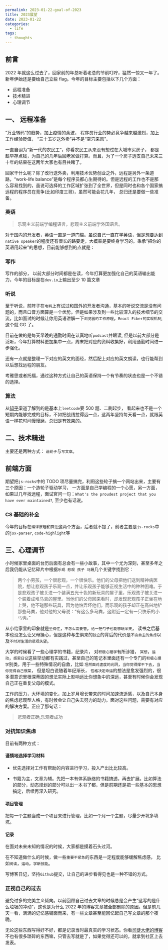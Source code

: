 ```yaml
---
permalink: 2023-01-22-goal-of-2023
title: 2023展望
date: 2023-01-22
categories:
  - life
tags:
  - thoughts
---
```


## 前言

2022 年就这么过去了，回家前的年总听着老总的节前叮咛，猛然一惊又一年了。新年伊始还是要给自己立些 flag。今年的目标主要包括以下几个方面：

- 远程准备
- 技术精进
- 心理调节

## 一、 远程准备

“万业转码”的趋势，加上疫情的余波， 程序员行业的势必竞争越来越激烈，加上工作经验贬值， “三十五岁送外卖”并不是“空穴来风”。

一直自诩为“新一代的农民工”，你看农民工从来没有想过在大城市买房子， 都是趁早存点钱，为自己的几年后回老家做打算。而且，为了一个房子透支自己未来三十年的结果在这两年大家也有目共睹了。

回家干什么呢？除了改行送外卖，利用技术优势创业之外，远程是另外一条道路，“work-life balance”是每个程序员都心生期待的。但是远程的工作也不是那么容易找到的，虽说可选择的工作区域扩张到了全世界，但是同时也和各个国家搞远程的程序员在竞争(比如印度三哥)，虽然可能会花几年， 总归还是要做一些准备。

### 英语

> 乐观主义前端学编程语言，悲观主义前端学外国语言。

对于国内的开发者，英语一直是一道门槛。虽说自己一直在学英语，但是想要达到`native speaker`的程度还有很长的路要走，大概率是要终身学习的。秉承“把你的英语用起来”的思想，目前能够想到的点就是：

### 写作

写作的部分， 以前大部分时间都是在读，今年打算更加强化自己的英语输出能力，今年的目标是在`dev.io`上输出至少 10 篇文章

### 听说

至于听说，前阵子在`电鸭`上有试过和国外的开发者沟通，基本的听说交流是没有问题的，而且口音方面算是一个优势。但是如果涉及到一些比较深入的技术细节的交流，比如面试的时候让你用英语讲解一下`浏览器的工作原理`，`React Fiber的实现机制`, 这个就 GG 了。

目前在做的是每天早晚的通勤时间在认真地听`podcast`并跟读, 但是以前大部分是泛听，今年打算材料更加集中一点，周末把对应的资料收集好，利用通勤时间进一步强化。

还有一点就是整理一下对应的英文的面经，然后配上对应的英文朗读，也行能帮到以后想找远程的朋友。

考雅思或者托福，通过这种方式让自己的英语保持一个有节奏的状态也是一个不错的选择。

### 算法

从[知乎](https://www.zhihu.com/question/542749773/answer/2572884921)渠道了解到的是基本上`leetcode`要 500 题、二刷起步， 看起来也不是一个短期内能够完成的目标，不如把战线拉得远一点，这两年坚持每天看一点，就跟英语一样花时间慢慢磨，总归是有效果的。

## 二、技术精进

主要还是两种方式： `造轮子`与`写文章`。

## 前端方面

期望把`js-rocks`中的 TODO 项尽量搞完，利用这些轮子搞一个网站出来，主要有三个原因：一个造轮子驱动学习， 一方面是自己学编程的一个心愿，另一方面，如果过几年找远程，面试官问一句：`What's the proudest project that you have ever maintained?`, 至少也有话说。

### CS 基础的补全

今年的目标在`编译原理`和`算法`这两个方面，后者就不提了，前者主要是`js-rocks`中的`jsx-parser`, `code-highlight`等

## 三、心理调节

小时候家里桌面的台历后面有总会有一些小故事，其中一个尤为深刻，甚至多年之后我仍能从记忆碎片中根据`乐观 悲观 孩子 马厩`几个关键字找到它：

> 两个小男孩，一个很悲观，一个很快乐。他们的父母把他们送到精神病医院，想让悲观孩子乐观一点，并让乐观孩子能够正视生活中的种种困难。于是悲观孩子被关进一个装满五光十色的新玩具的屋子里，乐观孩子被关进一个装着成堆马粪的屋里。当他们的父母回来看时，却发现悲观孩子正坐在地上哭，他不碰那些玩具，因为他怕弄坏他们。而乐观的孩子却正在高兴地铲那些马粪，他对他的父母说：“有这么多马粪，这附近一定有一只快乐的小马驹。”

从小给家里的印象就是`坐得住`，`不怎么需要管`，`给一把勺子也能够玩半天`， 读书之后基本也没怎么让父母操心，但是这种与生俱来的`独立`的背后的代价是`不由自主的焦虑`以及`不时对生活的悲观失望`。

大学的时候看了一些心理学的书籍，纪录片， 对`积极心理学`有所涉猎， `冥想`，`运动`，`感恩日记`这些举动都有实践过，甚至自己的笔记本里面还有一个专门的`积极心理学`别类，用于一些特殊情况的自救，比如 `坦然面对虚度的光阴`，`当你觉得撑不下去`，`当你觉得自己很菜`， 但是坦白说随着年纪渐长， `性格决定命运`的想法是愈发强烈的，很多潜意识里根深蒂固的想法实际上影响远比你想象中的深远，甚至有时候你会发现自己正在重复父母的模式。

工作的压力，大环境的变化，加上岁月增长带来的时间加速流逝感，以及自己本身的焦虑悲观型人格，有时候会让自己失去努力的动力。面对这些问题，需要有对应的解决方案。正应了那句话：

> 悲观者正确,乐观者成功

### 对抗知识焦虑

目前有两种方式：

#### 谨慎地选择学习材料

* 优先选择对工作有帮助的内容进行学习，投入产出比比较高。

* 书籍为主，文章为辅。先把一本有体系脉络的书籍搞透，再去扩展。比如算法的部分，动态规划的部分可以出一本书了都，但是前期还是把一些基本的思想搞定，后续再深入研究。

#### 项目管理

把每一个主题当成一个项目来进行管理，比如一个月一个主题，尽量少开坑多填坑。

#### 记录

在面对未来未知的情况的时候，大家都是摸着石头过河。

在不知道做什么的时候，做一些`重要不紧急`的东西是一定程度能够缓解焦虑感， 比如`阅读`，`运动`，`学新技能`。

写博客日记，坚持`Github`提交，让自己的进步看得见也是一种不错的方式。

### 正视自己的过去

避免过多的完美主义倾向。以前回顾自己过去文章的时候总是会产生“这写的是什么垃圾的冲动”，这也是为什么 2022 年的博客文章被全部删除的原因。但是前几天一看，满满的记忆感铺面而来，有一些文章甚至能回忆起自己写文章的那个夜晚。

无论这些东西写得好不好，都是记录当时最真实的学习状态。你看[司徒大佬的博客](https://www.cnblogs.com/rubylouvre/)不也有很多琐碎的东西嘛，只管去写就是了，如果觉得还可以的，就拿到社区上去发表。
